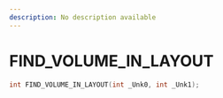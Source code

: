 ```yaml
---
description: No description available 
---
```


# FIND_VOLUME_IN_LAYOUT

```cpp
int FIND_VOLUME_IN_LAYOUT(int _Unk0, int _Unk1);
```